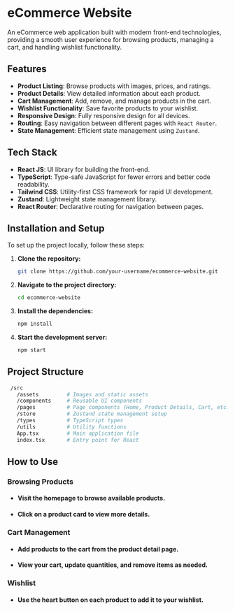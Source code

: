# eCommerce Website

An eCommerce web application built with modern front-end technologies, providing a smooth user experience for browsing products, managing a cart, and handling wishlist functionality.

## Features

- **Product Listing**: Browse products with images, prices, and ratings.
- **Product Details**: View detailed information about each product.
- **Cart Management**: Add, remove, and manage products in the cart.
- **Wishlist Functionality**: Save favorite products to your wishlist.
- **Responsive Design**: Fully responsive design for all devices.
- **Routing**: Easy navigation between different pages with `React Router`.
- **State Management**: Efficient state management using `Zustand`.

## Tech Stack

- **React JS**: UI library for building the front-end.
- **TypeScript**: Type-safe JavaScript for fewer errors and better code readability.
- **Tailwind CSS**: Utility-first CSS framework for rapid UI development.
- **Zustand**: Lightweight state management library.
- **React Router**: Declarative routing for navigation between pages.

## Installation and Setup

To set up the project locally, follow these steps:

1. **Clone the repository:**

   ```bash
   git clone https://github.com/your-username/ecommerce-website.git
   ```
2. **Navigate to the project directory:**

   ```bash
   cd ecommerce-website
3. **Install the dependencies:**
   ```bash
   npm install
4. **Start the development server:**
    ```bash
    npm start

## Project Structure

   ```bash
    /src
      /assets         # Images and static assets
      /components     # Reusable UI components
      /pages          # Page components (Home, Product Details, Cart, etc.)
      /store          # Zustand state management setup
      /types          # TypeScript types
      /utils          # Utility functions
      App.tsx         # Main application file
      index.tsx       # Entry point for React
   ```

## How to Use
### Browsing Products
- #### Visit the homepage to browse available products.
- #### Click on a product card to view more details.
### Cart Management
- #### Add products to the cart from the product detail page.
- #### View your cart, update quantities, and remove items as needed.
### Wishlist
- #### Use the heart button on each product to add it to your wishlist.